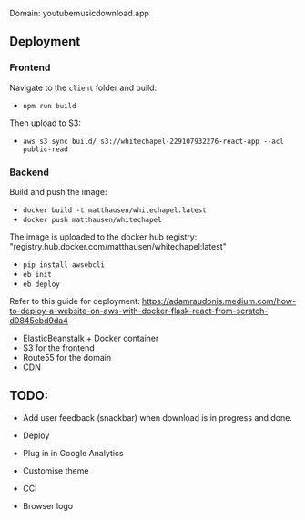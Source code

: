 Domain: youtubemusicdownload.app

## Deployment

### Frontend
Navigate to the `client` folder and build:
- `npm run build`

Then upload to S3:
- `aws s3 sync build/ s3://whitechapel-229107932276-react-app --acl public-read`

### Backend
Build and push the image:
- `docker build -t matthausen/whitechapel:latest`
- `docker push matthausen/whitechapel`

The image is uploaded to the docker hub registry: "registry.hub.docker.com/matthausen/whitechapel:latest"
- `pip install awsebcli`
- `eb init`
- `eb deploy`

Refer to this guide for deployment: 
https://adamraudonis.medium.com/how-to-deploy-a-website-on-aws-with-docker-flask-react-from-scratch-d0845ebd9da4

- ElasticBeanstalk + Docker container
- S3 for the frontend
- Route55 for the domain
- CDN

## TODO:

- Add user feedback (snackbar) when download is in progress and done.

- Deploy

- Plug in in Google Analytics

- Customise theme

- CCI

- Browser logo
